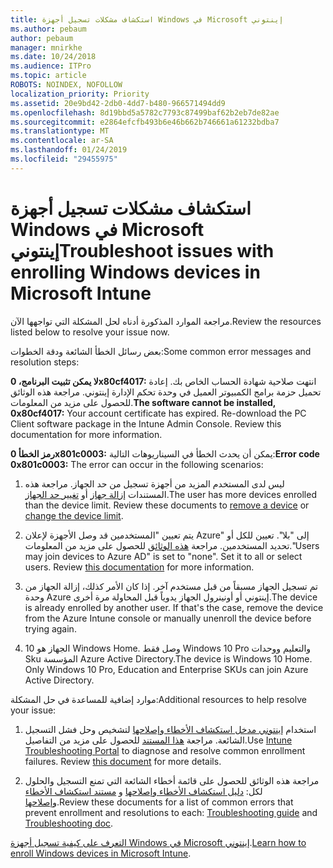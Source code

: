 ```yaml
---
title: استكشاف مشكلات تسجيل أجهزة Windows في Microsoft إينتوني
ms.author: pebaum
author: pebaum
manager: mnirkhe
ms.date: 10/24/2018
ms.audience: ITPro
ms.topic: article
ROBOTS: NOINDEX, NOFOLLOW
localization_priority: Priority
ms.assetid: 20e9bd42-2db0-4dd7-b480-966571494dd9
ms.openlocfilehash: 8d19bbd5a5782c7793c87499baf62b2eb7de82ae
ms.sourcegitcommit: e2864efcfb493b6e46b662b746661a61232bdba7
ms.translationtype: MT
ms.contentlocale: ar-SA
ms.lasthandoff: 01/24/2019
ms.locfileid: "29455975"
---
```

# <a name="troubleshoot-issues-with-enrolling-windows-devices-in-microsoft-intune"></a><span data-ttu-id="2f3a3-102">استكشاف مشكلات تسجيل أجهزة Windows في Microsoft إينتوني</span><span class="sxs-lookup"><span data-stu-id="2f3a3-102">Troubleshoot issues with enrolling Windows devices in Microsoft Intune</span></span>

<span data-ttu-id="2f3a3-103">مراجعة الموارد المذكورة أدناه لحل المشكلة التي تواجهها الآن.</span><span class="sxs-lookup"><span data-stu-id="2f3a3-103">Review the resources listed below to resolve your issue now.</span></span> 
  
<span data-ttu-id="2f3a3-104">بعض رسائل الخطأ الشائعة ودقة الخطوات:</span><span class="sxs-lookup"><span data-stu-id="2f3a3-104">Some common error messages and resolution steps:</span></span>
  
 <span data-ttu-id="2f3a3-p101">**لا يمكن تثبيت البرنامج، 0x80cf4017:** انتهت صلاحية شهادة الحساب الخاص بك. إعادة تحميل حزمة برامج الكمبيوتر العميل في وحدة تحكم الإدارة إينتوني. مراجعة هذه الوثائق للحصول على مزيد من المعلومات.</span><span class="sxs-lookup"><span data-stu-id="2f3a3-p101">**The software cannot be installed, 0x80cf4017:** Your account certificate has expired. Re-download the PC Client software package in the Intune Admin Console. Review this documentation for more information.</span></span> 
  
 <span data-ttu-id="2f3a3-108">**رمز الخطأ 0x801c0003:** يمكن أن يحدث الخطأ في السيناريوهات التالية:</span><span class="sxs-lookup"><span data-stu-id="2f3a3-108">**Error code 0x801c0003:** The error can occur in the following scenarios:</span></span> 
  
1. <span data-ttu-id="2f3a3-p102">ليس لدى المستخدم المزيد من أجهزة تسجيل من حد الجهاز. مراجعة هذه المستندات [إزالة جهاز](https://docs.microsoft.com/en-us/intune/devices-wipe) أو [تغيير حد الجهاز](https://docs.microsoft.com/en-us/intune/enrollment-restrictions-set#set-device-limit-restrictions).</span><span class="sxs-lookup"><span data-stu-id="2f3a3-p102">The user has more devices enrolled than the device limit. Review these documents to [remove a device](https://docs.microsoft.com/en-us/intune/devices-wipe) or [change the device limit](https://docs.microsoft.com/en-us/intune/enrollment-restrictions-set#set-device-limit-restrictions).</span></span>
    
2. <span data-ttu-id="2f3a3-p103">يتم تعيين "المستخدمين قد وصل الأجهزة لإعلان Azure" إلى "بلا". تعيين للكل أو تحديد المستخدمين. مراجعة [هذه الوثائق](https://docs.microsoft.com/en-us/azure/active-directory/device-management-azure-portal#configure-device-settings) للحصول على مزيد من المعلومات.</span><span class="sxs-lookup"><span data-stu-id="2f3a3-p103">"Users may join devices to Azure AD" is set to "none". Set it to all or select users. Review [this documentation](https://docs.microsoft.com/en-us/azure/active-directory/device-management-azure-portal#configure-device-settings) for more information.</span></span> 
    
3. <span data-ttu-id="2f3a3-p104">تم تسجيل الجهاز مسبقاً من قبل مستخدم آخر. إذا كان الأمر كذلك، إزالة الجهاز من وحدة Azure إينتوني أو أونينرول الجهاز يدوياً قبل المحاولة مرة أخرى.</span><span class="sxs-lookup"><span data-stu-id="2f3a3-p104">The device is already enrolled by another user. If that's the case, remove the device from the Azure Intune console or manually unenroll the device before trying again.</span></span>
    
4. <span data-ttu-id="2f3a3-p105">الجهاز هو 10 Windows Home. وصل فقط Windows 10 Pro والتعليم ووحدات Sku المؤسسة Azure Active Directory.</span><span class="sxs-lookup"><span data-stu-id="2f3a3-p105">The device is Windows 10 Home. Only Windows 10 Pro, Education and Enterprise SKUs can join Azure Active Directory.</span></span>
    
<span data-ttu-id="2f3a3-118">موارد إضافية للمساعدة في حل المشكلة:</span><span class="sxs-lookup"><span data-stu-id="2f3a3-118">Additional resources to help resolve your issue:</span></span>
  
1. <span data-ttu-id="2f3a3-p106">استخدام [إينتوني مدخل استكشاف الأخطاء وإصلاحها](https://devicemanagement.microsoft.com/#blade/Microsoft_Intune_DeviceSettings/TroubleshootBlade) لتشخيص وحل فشل التسجيل الشائعة. مراجعة [هذا المستند](https://docs.microsoft.com/en-us/intune/help-desk-operators) للحصول على مزيد من التفاصيل.</span><span class="sxs-lookup"><span data-stu-id="2f3a3-p106">Use [Intune Troubleshooting Portal](https://devicemanagement.microsoft.com/#blade/Microsoft_Intune_DeviceSettings/TroubleshootBlade) to diagnose and resolve common enrollment failures. Review [this document](https://docs.microsoft.com/en-us/intune/help-desk-operators) for more details.</span></span> 
    
2. <span data-ttu-id="2f3a3-121">مراجعة هذه الوثائق للحصول على قائمة أخطاء الشائعة التي تمنع التسجيل والحلول لكل: [دليل استكشاف الأخطاء وإصلاحها](https://support.microsoft.com/en-us/help/4089533/troubleshooting-windows-device-enrollment-problems-in-microsoft-intune) و [مستند استكشاف الأخطاء وإصلاحها](https://docs.microsoft.com/en-us/intune-classic/troubleshoot/troubleshoot-device-enrollment-in-intune).</span><span class="sxs-lookup"><span data-stu-id="2f3a3-121">Review these documents for a list of common errors that prevent enrollment and resolutions to each: [Troubleshooting guide](https://support.microsoft.com/en-us/help/4089533/troubleshooting-windows-device-enrollment-problems-in-microsoft-intune) and [Troubleshooting doc](https://docs.microsoft.com/en-us/intune-classic/troubleshoot/troubleshoot-device-enrollment-in-intune).</span></span>
    
<span data-ttu-id="2f3a3-122">[التعرف على كيفية تسجيل أجهزة Windows في Microsoft إينتوني](https://docs.microsoft.com/en-us/intune/windows-enroll).</span><span class="sxs-lookup"><span data-stu-id="2f3a3-122">[Learn how to enroll Windows devices in Microsoft Intune](https://docs.microsoft.com/en-us/intune/windows-enroll).</span></span>
  

